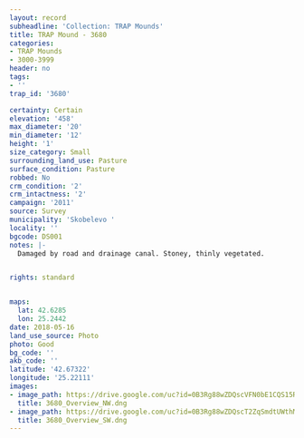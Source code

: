 ```yaml
---
layout: record
subheadline: 'Collection: TRAP Mounds'
title: TRAP Mound - 3680
categories:
- TRAP Mounds
- 3000-3999
header: no
tags:
- ''
trap_id: '3680'

certainty: Certain
elevation: '458'
max_diameter: '20'
min_diameter: '12'
height: '1'
size_category: Small
surrounding_land_use: Pasture
surface_condition: Pasture
robbed: No
crm_condition: '2'
crm_intactness: '2'
campaign: '2011'
source: Survey
municipality: 'Skobelevo '
locality: ''
bgcode: DS001
notes: |-
  Damaged by road and drainage canal. Stoney, thinly vegetated.


rights: standard


maps:
  lat: 42.6285
  lon: 25.2442
date: 2018-05-16
land_use_source: Photo
photo: Good
bg_code: ''
akb_code: ''
latitude: '42.67322'
longitude: '25.22111'
images:
- image_path: https://drive.google.com/uc?id=0B3Rg88wZDQscVFN0bE1CQS15R3c
  title: 3680_Overview_NW.dng
- image_path: https://drive.google.com/uc?id=0B3Rg88wZDQscT2ZqSmdtUWthMk0
  title: 3680_Overview_SW.dng
---
```


